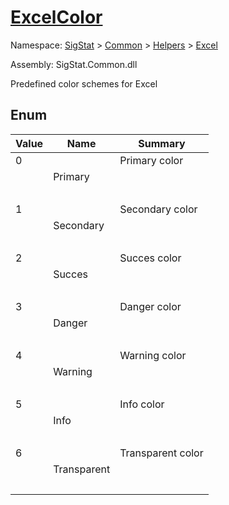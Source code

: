 # [ExcelColor](./ExcelColor.md)
Namespace: [SigStat]() > [Common](./../../README.md) > [Helpers](./../README.md) > [Excel](./README.md)

Assembly: SigStat.Common.dll


Predefined color schemes for Excel

##	Enum

| Value | Name | Summary | 
| --- | --- | --- | 
| 0<p>&nbsp;</p>| Primary| Primary color<p>&nbsp;</p>| <br>
| 1<p>&nbsp;</p>| Secondary| Secondary color<p>&nbsp;</p>| <br>
| 2<p>&nbsp;</p>| Succes| Succes color<p>&nbsp;</p>| <br>
| 3<p>&nbsp;</p>| Danger| Danger color<p>&nbsp;</p>| <br>
| 4<p>&nbsp;</p>| Warning| Warning color<p>&nbsp;</p>| <br>
| 5<p>&nbsp;</p>| Info| Info color<p>&nbsp;</p>| <br>
| 6<p>&nbsp;</p>| Transparent| Transparent color<p>&nbsp;</p>| <br>


